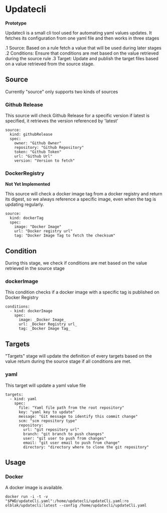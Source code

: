 # Updatecli

**Prototype**

Updatecli is a small cli tool used for automating yaml values updates.
It fetches its configuration from one yaml file and then works in three stages

.1 Source: Based on a rule fetch a value that will be used during later stages
.2 Conditions: Ensure that conditions are met based on the value retrieved during the source rule
.3 Target: Update and publish the target files based on a value retrieved from the source stage.

## Source

Currently "source" only supports two kinds of sources

### Github Release

This source will check Github Release for a specific version if latest is specified, it retrieves the version referenced by 'latest'

```
source:
  kind: githubRelease
  spec:
    owner: "Github Owner"
    repository: "Github Repository"
    token: "Github Token"
    url: "Github Url"
    version: "Version to fetch"
```

### DockerRegistry

**Not Yet Implemented**

This source will check a docker image tag from a docker registry and return its digest, so we always reference a specific image, even when the tag is updating regularly.

```
source:
  kind: dockerTag
  spec:
    image: "Docker Image"
    url: "Docker registry url"
    tag: "Docker Image Tag to fetch the checksum"
```

## Condition

During this stage, we check if conditions are met based on the value retrieved in the source stage

### dockerImage

This condition checks if a docker image with a specific tag is published on Docker Registry

```
conditions:
  - kind: dockerImage
    spec:
      image: _Docker Image_
      url: _Docker Registry url_
      tag: _Docker Image Tag_
```

## Targets

"Targets" stage will update the definition of every targets based on the value return during the source stage if all conditions are met.

### yaml

This target will update a yaml value file

```
targets:
  - kind: yaml
    spec:
      file: "Yaml file path from the root repository"
      key: "yaml key to update"
      message: "Git message to identify this commit change"
      scm: "scm repository type"
      repository:
        url: "git repository url"
        branch: "git branch to push changes"
        user: "git user to push from changes"
        email: "git user email to push from change"
        directory: "directory where to clone the git repository"
```

## Usage
### Docker
A docker image is available.

`docker run -i -t -v "$PWD/updateCli.yaml":/home/updatecli/updateCli.yaml:ro olblak/updatecli:latest --config /home/updatecli/updateCli.yaml`
